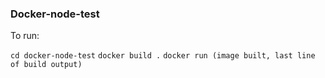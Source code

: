 ### Docker-node-test

To run:

`cd docker-node-test`
`docker build .`
`docker run (image built, last line of build output)`

